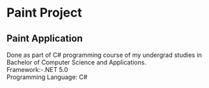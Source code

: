 # Paint Project
## Paint Application

Done as part of C# programming course of my undergrad studies in Bachelor of Computer Science and Applications.
<br/>
Framework:-.NET 5.0
<br/>
Programming Language: C#
